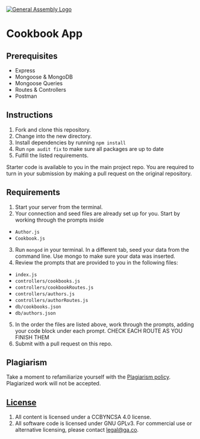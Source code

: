 [![General Assembly Logo](https://camo.githubusercontent.com/1a91b05b8f4d44b5bbfb83abac2b0996d8e26c92/687474703a2f2f692e696d6775722e636f6d2f6b6538555354712e706e67)](https://generalassemb.ly/education/web-development-immersive)

# Cookbook App

## Prerequisites

* Express
* Mongoose & MongoDB
* Mongoose Queries
* Routes & Controllers
* Postman

## Instructions

1. Fork and clone this repository.
2. Change into the new directory.
3. Install dependencies by running `npm install`
4. Run `npm audit fix` to make sure all packages are up to date
5. Fulfill the listed requirements.

Starter code is available to you in the main project repo. You are
required to turn in your submission by making a pull request on the original
repository.

## Requirements

1. Start your server from the terminal.
2. Your connection and seed files are already set up for you. Start by working through the prompts inside 
* `Author.js`
* `Cookbook.js`
3. Run `mongod` in your terminal. In a different tab, seed your data from the command line. Use mongo to make sure your data was inserted.
4. Review the prompts that are provided to you in the following files:

* `index.js`
* `controllers/cookbooks.js`
* `controllers/cookbookRoutes.js`
* `controllers/authors.js`
* `controllers/authorRoutes.js`
* `db/cookbooks.json`
* `db/authors.json`

5. In the order the files are listed above, work through the prompts, adding your code block under each prompt. CHECK EACH ROUTE AS YOU FINISH THEM
6. Submit with a pull request on this repo.

## Plagiarism

Take a moment to refamiliarize yourself with the [Plagiarism policy](https://git.generalassemb.ly/DC-WDI/Administrative/blob/master/plagiarism.md). Plagiarized work will not be accepted.

## [License](LICENSE)

1.  All content is licensed under a CC­BY­NC­SA 4.0 license.
2.  All software code is licensed under GNU GPLv3. For commercial use or
    alternative licensing, please contact legal@ga.co.
